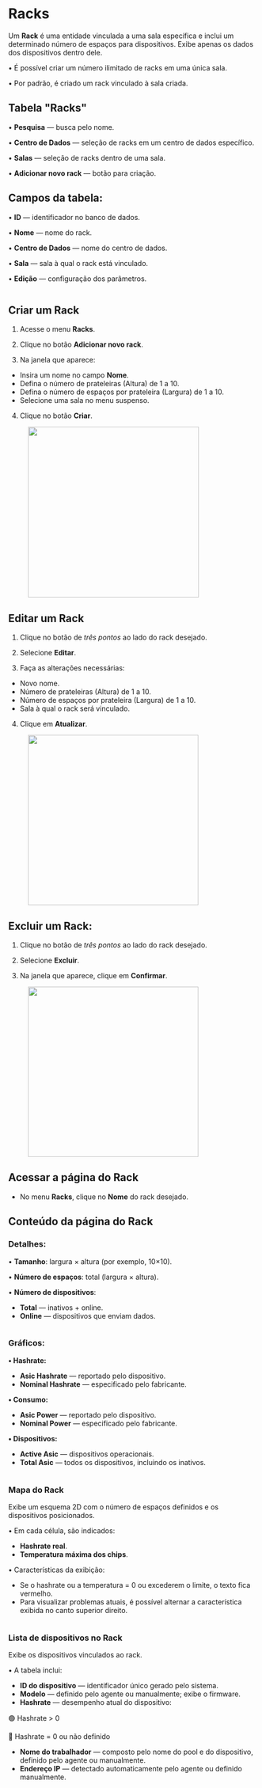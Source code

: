 # Racks

Um **Rack** é uma entidade vinculada a uma sala específica e inclui um determinado número de espaços para dispositivos. Exibe apenas os dados dos dispositivos dentro dele.

• É possível criar um número ilimitado de racks em uma única sala.

• Por padrão, é criado um rack vinculado à sala criada.

## **Tabela "Racks"**

• **Pesquisa** — busca pelo nome.

• **Centro de Dados** — seleção de racks em um centro de dados específico.

• **Salas** — seleção de racks dentro de uma sala.

• **Adicionar novo rack** — botão para criação.

## Campos da tabela:

• **ID** — identificador no banco de dados.

• **Nome** — nome do rack.

• **Centro de Dados** — nome do centro de dados.

• **Sala** — sala à qual o rack está vinculado.

• **Edição** — configuração dos parâmetros.

<figure><img src="../../.gitbook/assets/image (8).png" alt=""><figcaption></figcaption></figure>

## **Criar um Rack**

1. Acesse o menu **Racks**.

2. Clique no botão **Adicionar novo rack**.

3. Na janela que aparece:

* Insira um nome no campo **Nome**.
* Defina o número de prateleiras (Altura) de 1 a 10.
* Defina o número de espaços por prateleira (Largura) de 1 a 10.
* Selecione uma sala no menu suspenso.

4. Clique no botão **Criar**.

<figure><img src="../../.gitbook/assets/image (9).png" alt="" width="345"><figcaption></figcaption></figure>

## **Editar um Rack**

1. Clique no botão de _três pontos_ ao lado do rack desejado.

2. Selecione **Editar**.

3. Faça as alterações necessárias:

* Novo nome.
* Número de prateleiras (Altura) de 1 a 10.
* Número de espaços por prateleira (Largura) de 1 a 10.
* Sala à qual o rack será vinculado.

4. Clique em **Atualizar**.

<figure><img src="../../.gitbook/assets/image (10).png" alt="" width="344"><figcaption></figcaption></figure>

## **Excluir um Rack:** <a href="#udalenie-data-centra" id="udalenie-data-centra"></a>

1. Clique no botão de _três pontos_ ao lado do rack desejado.

2. Selecione **Excluir**.

3. Na janela que aparece, clique em **Confirmar**.

<figure><img src="../../.gitbook/assets/image (11).png" alt="" width="344"><figcaption></figcaption></figure>

## **Acessar a página do Rack**

* No menu **Racks**, clique no **Nome** do rack desejado.

## **Conteúdo da página do Rack**

### **Detalhes:**

• **Tamanho**: largura × altura (por exemplo, 10×10).

• **Número de espaços**: total (largura × altura).

• **Número de dispositivos**:

* **Total** — inativos + online.
* **Online** — dispositivos que enviam dados.

<figure><img src="../../.gitbook/assets/image (12).png" alt=""><figcaption></figcaption></figure>

### **Gráficos:**

**• Hashrate:**

* **Asic Hashrate** — reportado pelo dispositivo.
* **Nominal Hashrate** — especificado pelo fabricante.

**• Consumo:**

* **Asic Power** — reportado pelo dispositivo.
* **Nominal Power** — especificado pelo fabricante.

**• Dispositivos:**

* **Active Asic** — dispositivos operacionais.
* **Total Asic** — todos os dispositivos, incluindo os inativos.

<figure><img src="../../.gitbook/assets/image (13).png" alt=""><figcaption></figcaption></figure>

### **Mapa do Rack**

Exibe um esquema 2D com o número de espaços definidos e os dispositivos posicionados.

• Em cada célula, são indicados:

* **Hashrate real**.
* **Temperatura máxima dos chips**.

• Características da exibição:

* Se o hashrate ou a temperatura = 0 ou excederem o limite, o texto fica vermelho.
* Para visualizar problemas atuais, é possível alternar a característica exibida no canto superior direito.

<figure><img src="../../.gitbook/assets/image (14).png" alt=""><figcaption></figcaption></figure>

### **Lista de dispositivos no Rack**

Exibe os dispositivos vinculados ao rack.

• A tabela inclui:

* **ID do dispositivo** — identificador único gerado pelo sistema.
* **Modelo** — definido pelo agente ou manualmente; exibe o firmware.
* **Hashrate** — desempenho atual do dispositivo:

&#x20;     🟢 Hashrate > 0

&#x20;     🔴 Hashrate = 0 ou não definido

* **Nome do trabalhador** — composto pelo nome do pool e do dispositivo, definido pelo agente ou manualmente.
* **Endereço IP** — detectado automaticamente pelo agente ou definido manualmente.

<figure><img src="../../.gitbook/assets/image (15).png" alt=""><figcaption></figcaption></figure>
